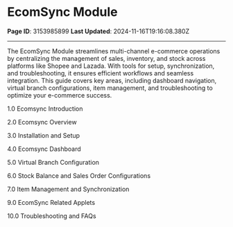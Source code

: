 # EcomSync Module

**Page ID**: 3153985899
**Last Updated**: 2024-11-16T19:16:08.380Z

---

The EcomSync Module streamlines multi-channel e-commerce operations by centralizing the management of sales, inventory, and stock across platforms like Shopee and Lazada. With tools for setup, synchronization, and troubleshooting, it ensures efficient workflows and seamless integration. This guide covers key areas, including dashboard navigation, virtual branch configurations, item management, and troubleshooting to optimize your e-commerce success.

1.0 Ecomsync Introduction﻿ 

2.0 Ecomsync Overview 

3.0 Installation and Setup﻿ 

4.0 Ecomsync Dashboard﻿ 

5.0 Virtual Branch Configuration﻿ 

6.0 Stock Balance and Sales Order Configurations﻿ 

7.0 Item Management and Synchronization﻿ 

9.0 EcomSync Related Applets 

10.0 Troubleshooting and FAQs﻿
